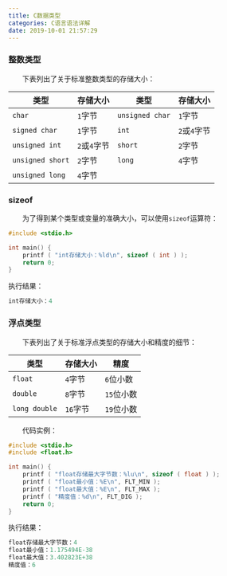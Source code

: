 ```yaml
---
title: C数据类型
categories: C语言语法详解
date: 2019-10-01 21:57:29
---
```

### 整数类型

&emsp;&emsp;下表列出了关于标准整数类型的存储大小：<!--more-->

类型             | 存储大小     | 类型             | 存储大小
-----------------|-------------|------------------|---------
`char`           | `1`字节      | `unsigned char` | `1`字节
`signed char`    | `1`字节      | `int`           | `2`或`4`字节
`unsigned int`   | `2`或`4`字节 | `short`         | `2`字节
`unsigned short` | `2`字节      | `long`          | `4`字节
`unsigned long`  | `4`字节

### sizeof

&emsp;&emsp;为了得到某个类型或变量的准确大小，可以使用`sizeof`运算符：

``` cpp
#include <stdio.h>

int main() {
    printf ( "int存储大小：%ld\n", sizeof ( int ) );
    return 0;
}
```

执行结果：

``` cpp
int存储大小：4
```

### 浮点类型

&emsp;&emsp;下表列出了关于标准浮点类型的存储大小和精度的细节：

类型          | 存储大小 | 精度
--------------|---------|--------
`float`       | `4`字节  | `6`位小数
`double`      | `8`字节  | `15`位小数
`long double` | `16`字节 | `19`位小数

&emsp;&emsp;代码实例：

``` cpp
#include <stdio.h>
#include <float.h>

int main() {
    printf ( "float存储最大字节数：%lu\n", sizeof ( float ) );
    printf ( "float最小值：%E\n", FLT_MIN );
    printf ( "float最大值：%E\n", FLT_MAX );
    printf ( "精度值：%d\n", FLT_DIG );
    return 0;
}
```

执行结果：

``` cpp
float存储最大字节数：4
float最小值：1.175494E-38
float最大值：3.402823E+38
精度值：6
```